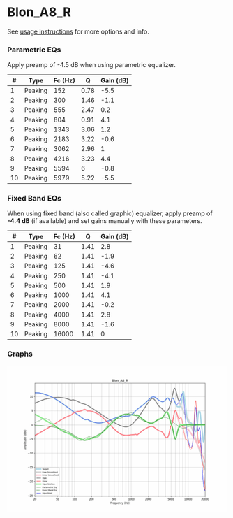 # Blon_A8_R
See [usage instructions](https://github.com/jaakkopasanen/AutoEq#usage) for more options and info.

### Parametric EQs
Apply preamp of -4.5 dB when using parametric equalizer.

|   # | Type    |   Fc (Hz) |    Q |   Gain (dB) |
|-----|---------|-----------|------|-------------|
|   1 | Peaking |       152 | 0.78 |        -5.5 |
|   2 | Peaking |       300 | 1.46 |        -1.1 |
|   3 | Peaking |       555 | 2.47 |         0.2 |
|   4 | Peaking |       804 | 0.91 |         4.1 |
|   5 | Peaking |      1343 | 3.06 |         1.2 |
|   6 | Peaking |      2183 | 3.22 |        -0.6 |
|   7 | Peaking |      3062 | 2.96 |         1   |
|   8 | Peaking |      4216 | 3.23 |         4.4 |
|   9 | Peaking |      5594 | 6    |        -0.8 |
|  10 | Peaking |      5979 | 5.22 |        -5.5 |

### Fixed Band EQs
When using fixed band (also called graphic) equalizer, apply preamp of **-4.4 dB** (if available) and set gains manually with these parameters.

|   # | Type    |   Fc (Hz) |    Q |   Gain (dB) |
|-----|---------|-----------|------|-------------|
|   1 | Peaking |        31 | 1.41 |         2.8 |
|   2 | Peaking |        62 | 1.41 |        -1.9 |
|   3 | Peaking |       125 | 1.41 |        -4.6 |
|   4 | Peaking |       250 | 1.41 |        -4.1 |
|   5 | Peaking |       500 | 1.41 |         1.9 |
|   6 | Peaking |      1000 | 1.41 |         4.1 |
|   7 | Peaking |      2000 | 1.41 |        -0.2 |
|   8 | Peaking |      4000 | 1.41 |         2.8 |
|   9 | Peaking |      8000 | 1.41 |        -1.6 |
|  10 | Peaking |     16000 | 1.41 |         0   |

### Graphs
![](./Blon_A8_R.png)
